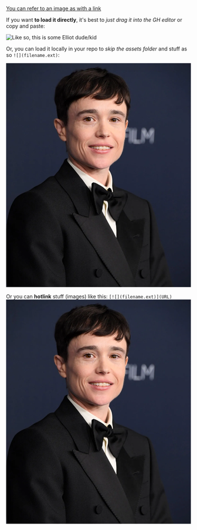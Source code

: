 [You can refer to an image as with a link](https://cdn.britannica.com/41/249341-050-E5F7039C/Actor-Elliot-Page-2022.jpg)

If you want **to load it directly**, it's best to *just drag it into the GH editor* or copy and paste:

![Like so, this is some Elliot dude/kid](https://github.com/desilvavelasquez123/markdown-book/assets/163108056/170f018d-faaf-436c-9eb5-1b73c58c1bcf)

Or, you can load it locally in your repo to *skip the assets folder* and stuff as so `![](filename.ext)`:

![](actor-elliot.webp)

Or you can **hotlink** stuff (images) like this: `[![](filename.ext)](URL)`
[![](actor-elliot.webp)](https://en.wikipedia.org/wiki/Elliot_Page)